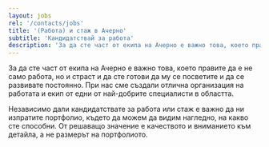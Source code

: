 ```yaml
---
layout: jobs
rel: '/contacts/jobs'
title: '(Работа) и стаж в Ачерно'
subtitle: 'Кандидатствай за работа'
description: 'За да сте част от екипа на Ачерно е важно това, което правите да е не само работа, но и страст и да сте готови да му се посветите и да се развивате постоянно. При нас сме създали отлична организация на работата и екип от едни от най-добрите специалисти в областта.'
---
```

За да сте част от екипа на Ачерно е важно това, което правите да е не само работа, но и страст и да сте готови да му се посветите и да се развивате постоянно. При нас сме създали отлична организация на работата и екип от едни от най-добрите специалисти в областта.

Независимо дали кандидатствате за работа или стаж е важно да ни изпратите портфолио, където да можем да видим нагледно, на какво сте способни. От решаващо значение е качеството и вниманието към детайла, а не размерът на портфолиото.